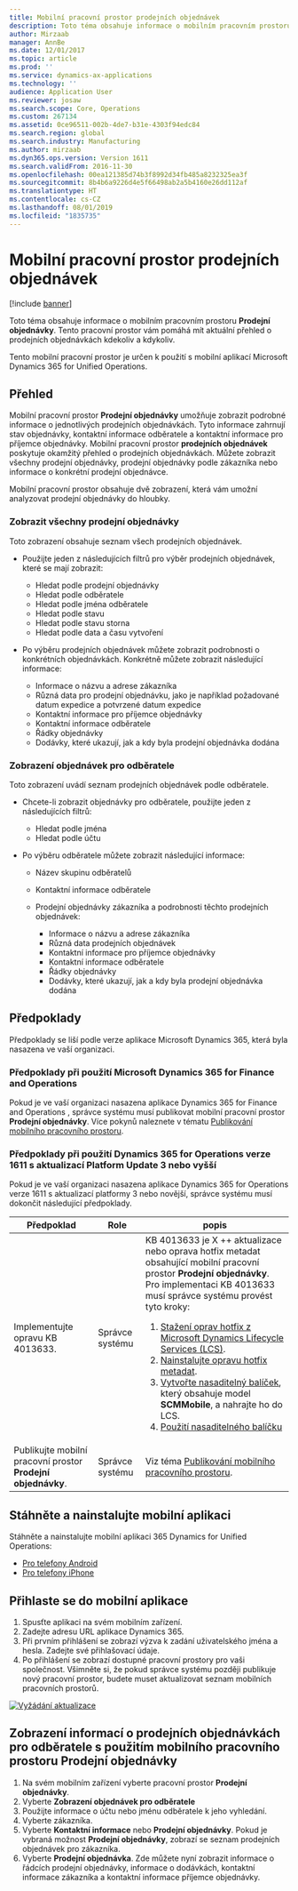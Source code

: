 ```yaml
---
title: Mobilní pracovní prostor prodejních objednávek
description: Toto téma obsahuje informace o mobilním pracovním prostoru Prodejní objednávky. Tento pracovní prostor vám pomáhá mít aktuální přehled o prodejních objednávkách kdekoliv a kdykoliv.
author: Mirzaab
manager: AnnBe
ms.date: 12/01/2017
ms.topic: article
ms.prod: ''
ms.service: dynamics-ax-applications
ms.technology: ''
audience: Application User
ms.reviewer: josaw
ms.search.scope: Core, Operations
ms.custom: 267134
ms.assetid: 0ce96511-002b-4de7-b31e-4303f94edc84
ms.search.region: global
ms.search.industry: Manufacturing
ms.author: mirzaab
ms.dyn365.ops.version: Version 1611
ms.search.validFrom: 2016-11-30
ms.openlocfilehash: 00ea121385d74b3f8992d34fb485a8232325ea3f
ms.sourcegitcommit: 8b4b6a9226d4e5f66498ab2a5b4160e26dd112af
ms.translationtype: HT
ms.contentlocale: cs-CZ
ms.lasthandoff: 08/01/2019
ms.locfileid: "1835735"
---
```

# <a name="sales-orders-mobile-workspace"></a>Mobilní pracovní prostor prodejních objednávek

[!include [banner](../includes/banner.md)]

Toto téma obsahuje informace o mobilním pracovním prostoru **Prodejní objednávky**. Tento pracovní prostor vám pomáhá mít aktuální přehled o prodejních objednávkách kdekoliv a kdykoliv. 

Tento mobilní pracovní prostor je určen k použití s mobilní aplikací Microsoft Dynamics 365 for Unified Operations.

## <a name="overview"></a>Přehled
Mobilní pracovní prostor **Prodejní objednávky** umožňuje zobrazit podrobné informace o jednotlivých prodejních objednávkách. Tyto informace zahrnují stav objednávky, kontaktní informace odběratele a kontaktní informace pro příjemce objednávky. Mobilní pracovní prostor **prodejních objednávek** poskytuje okamžitý přehled o prodejních objednávkách. Můžete zobrazit všechny prodejní objednávky, prodejní objednávky podle zákazníka nebo informace o konkrétní prodejní objednávce. 

Mobilní pracovní prostor obsahuje dvě zobrazení, která vám umožní analyzovat prodejní objednávky do hloubky.

### <a name="view-all-sales-orders"></a>Zobrazit všechny prodejní objednávky
Toto zobrazení obsahuje seznam všech prodejních objednávek.

-   Použijte jeden z následujících filtrů pro výběr prodejních objednávek, které se mají zobrazit:

    -   Hledat podle prodejní objednávky
    -   Hledat podle odběratele
    -   Hledat podle jména odběratele
    -   Hledat podle stavu
    -   Hledat podle stavu storna
    -   Hledat podle data a času vytvoření
    
-   Po výběru prodejních objednávek můžete zobrazit podrobnosti o konkrétních objednávkách. Konkrétně můžete zobrazit následující informace:

    -   Informace o názvu a adrese zákazníka
    -   Různá data pro prodejní objednávku, jako je například požadované datum expedice a potvrzené datum expedice
    -   Kontaktní informace pro příjemce objednávky
    -   Kontaktní informace odběratele
    -   Řádky objednávky
    -   Dodávky, které ukazují, jak a kdy byla prodejní objednávka dodána

### <a name="view-orders-for-a-customer"></a>Zobrazení objednávek pro odběratele
Toto zobrazení uvádí seznam prodejních objednávek podle odběratele.

-   Chcete-li zobrazit objednávky pro odběratele, použijte jeden z následujících filtrů:

    -   Hledat podle jména
    -   Hledat podle účtu

-   Po výběru odběratele můžete zobrazit následující informace:

    -   Název skupinu odběratelů
    -   Kontaktní informace odběratele
    -   Prodejní objednávky zákazníka a podrobnosti těchto prodejních objednávek:
    
        -   Informace o názvu a adrese zákazníka
        -   Různá data prodejních objednávek
        -   Kontaktní informace pro příjemce objednávky
        -   Kontaktní informace odběratele
        -   Řádky objednávky
        -   Dodávky, které ukazují, jak a kdy byla prodejní objednávka dodána

## <a name="prerequisites"></a>Předpoklady
Předpoklady se liší podle verze aplikace Microsoft Dynamics 365, která byla nasazena ve vaší organizaci.

### <a name="prerequisites-if-you-use-microsoft-dynamics-365-for-finance-and-operations"></a>Předpoklady při použití Microsoft Dynamics 365 for Finance and Operations 
Pokud je ve vaší organizaci nasazena aplikace Dynamics 365 for Finance and Operations , správce systému musí publikovat mobilní pracovní prostor **Prodejní objednávky**. Více pokynů naleznete v tématu [Publikování mobilního pracovního prostoru](../../dev-itpro/mobile-apps/publish-mobile-workspace.md).

### <a name="prerequisites-if-you-use-dynamics-365-for-operations-version-1611-with-platform-update-3-or-later"></a>Předpoklady při použití Dynamics 365 for Operations verze 1611 s aktualizací Platform Update 3 nebo vyšší
Pokud je ve vaší organizaci nasazena aplikace Dynamics 365 for Operations verze 1611 s aktualizací platformy 3 nebo novější, správce systému musí dokončit následující předpoklady. 

<table>
<thead>
<tr class="header">
<th>Předpoklad</th>
<th>Role</th>
<th>popis</th>
</tr>
</thead>
<tbody>
<tr class="odd">
<td>Implementujte opravu KB 4013633.</td>
<td>Správce systému</td>

<td>KB 4013633 je X ++ aktualizace nebo oprava hotfix metadat obsahující mobilní pracovní prostor <strong>Prodejní objednávky</strong>. Pro implementaci KB 4013633 musí správce systému provést tyto kroky:
<ol>
<li><a href="../../dev-itpro/migration-upgrade/download-hotfix-lcs.md">Stažení oprav hotfix z Microsoft Dynamics Lifecycle Services (LCS)</a>.</li>
<li><a href="../../dev-itpro/migration-upgrade/install-metadata-hotfix-package.md">Nainstalujte opravu hotfix metadat</a>.</li>
<li><a href="../../dev-itpro/deployment/create-apply-deployable-package.md">Vytvořte nasaditelný balíček</a>, který obsahuje model <strong>SCMMobile</strong>, a nahrajte ho do LCS.</li>
<li><a href="../../dev-itpro/deployment/apply-deployable-package-system.md">Použití nasaditelného balíčku</a></li>

</ol></td>
</tr>
<tr class="even">
<td>Publikujte mobilní pracovní prostor <strong>Prodejní objednávky</strong>.</td>
<td>Správce systému</td>
<td>Viz téma <a href="../../dev-itpro/mobile-apps/publish-mobile-workspace.md">Publikování mobilního pracovního prostoru</a>.</td>
</tr>
</tbody>
</table>

## <a name="download-and-install-the-mobile-app"></a>Stáhněte a nainstalujte mobilní aplikaci
Stáhněte a nainstalujte mobilní aplikaci 365 Dynamics for Unified Operations:

-   [Pro telefony Android](https://go.microsoft.com/fwlink/?linkid=850662)
-   [Pro telefony iPhone](https://go.microsoft.com/fwlink/?linkid=850663)

## <a name="sign-in-to-the-mobile-app"></a>Přihlaste se do mobilní aplikace

1.  Spusťte aplikaci na svém mobilním zařízení.
2.  Zadejte adresu URL aplikace Dynamics 365.
3.  Při prvním přihlášení se zobrazí výzva k zadání uživatelského jména a hesla. Zadejte své přihlašovací údaje.
4.  Po přihlášení se zobrazí dostupné pracovní prostory pro vaši společnost. Všimněte si, že pokud správce systému později publikuje nový pracovní prostor, budete muset aktualizovat seznam mobilních pracovních prostorů.

[![Vyžádání aktualizace](./media/pull-to-refresh-list-of-workspaces-183x300.png)](./media/pull-to-refresh-list-of-workspaces.png)

## <a name="view-information-about-sales-orders-for-a-customer-by-using-the-sales-order-mobile-workspace"></a>Zobrazení informací o prodejních objednávkách pro odběratele s použitím mobilního pracovního prostoru Prodejní objednávky

1.  Na svém mobilním zařízení vyberte pracovní prostor **Prodejní objednávky**.
2.  Vyberte **Zobrazení objednávek pro odběratele**
3.  Použijte informace o účtu nebo jménu odběratele k jeho vyhledání.
4.  Vyberte zákazníka.
5.  Vyberte **Kontaktní informace** nebo **Prodejní objednávky**. Pokud je vybraná možnost **Prodejní objednávky**, zobrazí se seznam prodejních objednávek pro zákazníka.
6.  Vyberte **Prodejní objednávka**. Zde můžete nyní zobrazit informace o řádcích prodejní objednávky, informace o dodávkách, kontaktní informace zákazníka a kontaktní informace příjemce objednávky.
